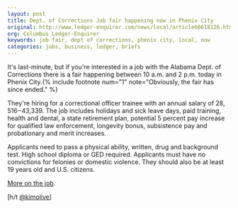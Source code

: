 ```yaml
---
layout: post
title: Dept. of Corrections Job fair happening now in Phenix City
original: http://www.ledger-enquirer.com/news/local/article60618126.html
org: Columbus Ledger-Enquirer
keywords: job fair, dept of corrections, phenix city, local, now
categories: jobs, business, ledger, briefs
---
```


It's last-minute, but if you're interested in a job with the Alabama Dept. of Corrections there is a fair happening between 10 a.m. and 2 p.m. today in Phenix City.{% include footnote num="1" note="Obviously, the fair has since ended." %}

<!--break-->

They're hiring for a correctional officer trainee with an annual salary of $28,516-$43,339. The job includes holidays and sick leave days, paid training, health and dental, a state retirement plan, potential 5 percent pay increase for qualified law enforcement, longevity bonus, subsistence pay and probationary and merit increases.

Applicants need to pass a physical ability, written, drug and background test. High school diploma or GED required. Applicants must have no convictions for felonies or domestic violence. They should also be at least 19 years old and U.S. citizens.

[More on the job](https://www.facebook.com/Phenix-City-Career-Center-215389885294585/).

[h/t [@kimolive](https://twitter.com/kimolive/status/699617902736121856)]